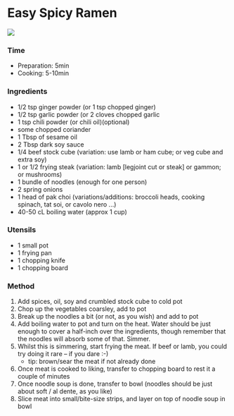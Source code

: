 # Easy Spicy Ramen
![](http://ducakedhare.co.uk/wp-content/uploads/2014/03/DSC_0522-copy.jpg)

### Time

* Preparation: 5min
* Cooking: 5-10min

### Ingredients

* 1/2 tsp ginger powder (or 1 tsp chopped ginger)
* 1/2 tsp garlic powder (or 2 cloves chopped garlic
* 1 tsp chili powder (or chili oil)(optional)
* some chopped coriander
* 1 Tbsp of sesame oil
* 2 Tbsp dark soy sauce
* 1/4 beef stock cube (variation: use lamb or ham cube; or veg cube and extra soy)
* 1 or 1/2 frying steak (variation: lamb [legjoint cut or steak] or gammon; or mushrooms)
* 1 bundle of noodles (enough for one person)
* 2 spring onions
* 1 head of pak choi (variations/additions: broccoli heads, cooking spinach, tat soi, or cavolo nero ...)
* 40-50 cL boiling water (approx 1 cup)

### Utensils

* 1 small pot
* 1 frying pan
* 1 chopping knife
* 1 chopping board

### Method

1. Add spices, oil, soy and crumbled stock cube to cold pot
1. Chop up the vegetables coarsley, add to pot
1. Break up the noodles a bit (or not, as you wish) and add to pot
1. Add boiling water to pot and turn on the heat. Water should be just enough to cover a half-inch over the ingredients, though remember that the noodles will absorb some of that. Simmer.
1. Whilst this is simmering, start frying the meat. If beef or lamb, you could try doing it rare – if you dare :-)
    * tip: brown/sear the meat if not already done
1. Once meat is cooked to liking, transfer to chopping board to rest it a couple of minutes
1. Once noodle soup is done, transfer to bowl (noodles should be just about soft / al dente, as you like)
1. Slice meat into small/bite-size strips, and layer on top of noodle soup in bowl
